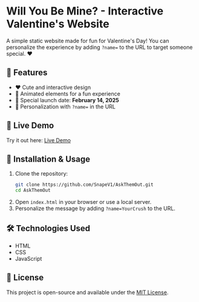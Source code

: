 # Will You Be Mine? - Interactive Valentine's Website

A simple static website made for fun for Valentine's Day! You can personalize the experience by adding `?name=` to the URL to target someone special. ❤️

## 🎨 Features
- ❤️ Cute and interactive design
- 🎉 Animated elements for a fun experience
- 📅 Special launch date: **February 14, 2025**
- 🎯 Personalization with `?name=` in the URL

## 🚀 Live Demo
Try it out here: [Live Demo](https://snapev1.github.io/portfolio/AskThemOut)

## 📂 Installation & Usage
1. Clone the repository:
   ```sh
   git clone https://github.com/SnapeV1/AskThemOut.git
   cd AskThemOut
   ```
2. Open `index.html` in your browser or use a local server.
3. Personalize the message by adding `?name=YourCrush` to the URL.

## 🛠 Technologies Used
- HTML
- CSS
- JavaScript

## 📜 License
This project is open-source and available under the [MIT License](LICENSE).

